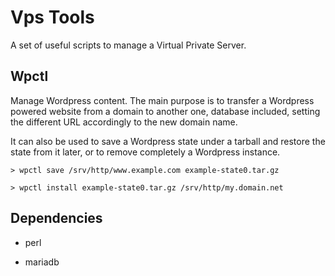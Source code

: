 Vps Tools
=========

A set of useful scripts to manage a Virtual Private Server.


Wpctl
-----

Manage Wordpress content. The main purpose is to transfer a Wordpress powered
website from a domain to another one, database included, setting the different
URL accordingly to the new domain name.

It can also be used to save a Wordpress state under a tarball and restore the
state from it later, or to remove completely a Wordpress instance.

```
> wpctl save /srv/http/www.example.com example-state0.tar.gz

> wpctl install example-state0.tar.gz /srv/http/my.domain.net
```


Dependencies
------------

  * perl

  * mariadb
